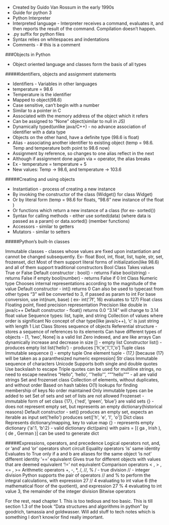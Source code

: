 - Created by Guido Van Rossum in the early 1990s
- Guide for python 3
- Python Interpreter
- Interpreted language - Interpreter receives a command, evaluates it, and then reports the result of the command. Compilation doesn’t happen.
- .py suffix for python files
- Syntax relies on whitespaces and indentations
- Comments - # this is a comment

###Objects in Python

- Object oriented language and classes form the basis of all types

#####Identifiers, objects and assignment statements

- Identifiers - Variables in other languages
- temperature = 98.6
- Temperature is the identifier
- Mapped to object(98.6)
- Case sensitive, can’t begin with a number
- Similar to a pointer in C
- Associated with the memory address of the object which it refers
- Can be assigned to “None” object(similar to null in JS)
- Dynamically typed(unlike java/C++) - no advance association of identifier with a data type
- Objects on the other hand, have a definite type (98.6 is float)
- Alias - associating another identifier to existing object (temp = 98.6. Temp and temperature both point to 98.6 now)
- Assignment by reference, so changes to one alias reflect in the next
- Although if assignment done again via = operator, the alias breaks 
- Ex - temperature = temperature + 5 
- New values: Temp -> 98.6, and temperature -> 103.6

#####Creating and using objects

- Instantiation - process of creating a new instance
- By invoking the constructor of the class (Widget() for class Widget)
- Or by literal form (temp = 98.6 for floats, “98.6” new instance of the float )
- Or functions which return a new instance of a class (for ex- sorted())
- Syntax for calling methods - either use sorted(data) (where data is passed as a param) or data.sorted() (member functions) 
- Accessors - similar to getters 
- Mutators - similar to setters

#####Python’s built-In classes

Immutable classes - classes whose values are fixed upon instantiation and cannot be changed subsequently. Ex- float
Bool, int, float, list, tuple, str, set, frozenset, dict
Most of them support literal forms of initialization(like 98.6) and all of them support traditional constructors
Bool Class
Takes values True or False
Default constructor : bool() - returns False
bool(string) - returns False if empty
bool(number) - returns False if 0
Int Class
Numeric type
Chooses internal representations according to the magnitude of the value
 Default constructor - int() returns 0
Can also be used to typecast from other types
“3” will be converted to 3, if passed as param to int
For base conversion, use int(num, base) ( ex- int(‘7f’, 16) evaluates to 127)
Float class
Floating point, fixed precision representation
Precision like double in java/c++
Default constructor - float() returns 0.0
“3.14” will change to 3.14 float value
Sequence types: list, tuple, and string
Collection of values where order is significant
No concept of char type(like java/c++), ‘c’ is just string with length 1
List Class
Stores sequence of objects
Referential structure - stores a sequence of references to its elements
Can have different types of objects - [1, ‘two’, None] is a valid list
Zero indexed, and are like arrays
Can dynamically increase and decrease in size
[] - empty list
Constructor list() - produces empty list
list(‘hello’) - produces [‘h’,’e’,’l’,’l’,’o’]
Tuple class
Immutable sequence
() - empty tuple
One element tuple - (17,) [because (17) will be taken as a paranthesized numeric expression]
Str class
Immutable sequence of characters
Unicode
Supports both single and double quotes
Use backslash to escape
Triple quotes can be used for multiline strings, no need to escape newlines
“Hello”, ‘hello’, ‘’’hello’’’, “””hello””” - all are valid strings
Set and frozenset class
Collection of elements, without duplicates, and without order
Based on hash tables
O(1) lookups for finding membership of keys
No order maintained
Only immutable types can be added to set
Set of sets and set of lists are not allowed
Frozenset - immutable form of set class
{17}, {‘red’, ‘green’, ‘blue’} are valid sets
{} - does not represent empty set, but represents an empty dictionary(historical reasons)
Default constructor - set() produces an empty set, expects an iterable as input
set('hello') produces set(['h', 'e', 'l', 'o'])
Dict class
Represents dictionary/mapping, key to value map
{} - represents empty dictionary
{‘a’:1, ‘b’:2} - valid dictionary
dict(pairs) with pairs = [( ga , Irish ), ( de , German )] can be used to generate dict

#####Expressions, operators, and precedence
Logical operators
not, and, or
‘and’ and ‘or’ operators short circuit
Equality operators
‘is’ same identity
Evaluates to True only if a and b are aliases for the same object 
‘is not’  different identity 
‘==’  equivalent
Gives true for different objects with values that are deemed equivalent
‘!=’ not equivalent
Comparison operators
< , > , <= , >=
Arithmetic operators
+, -, *, /, //, %
/ - true division
// - integer division
Python supports the pair of operators // and % to perform the integral calculations, with expression 27 // 4 evaluating to int value 6 (the mathematical floor of the quotient), and expression 27 % 4 evaluating to int value 3, the remainder of the integer division
Bitwise operators

For the rest, read chapter 1. This is too tedious and too basic.
This is till section 1.3 of the book “Data structures and algorithms in python” by goodrich, tamassia and goldwasser. Will add stuff to tech notes which is something I don’t know/or find really important.
